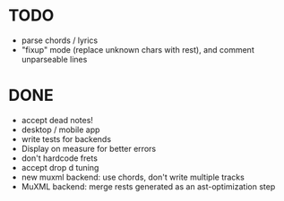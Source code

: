 # TODO
- parse chords / lyrics 
- "fixup" mode (replace unknown chars with rest), and comment unparseable lines

# DONE

- accept dead notes!
- desktop / mobile app
- write tests for backends
- Display on measure for better errors
- don't hardcode frets
- accept drop d tuning
- new muxml backend: use chords, don't write multiple tracks
- MuXML backend: merge rests generated as an ast-optimization step
